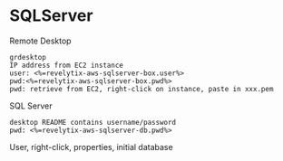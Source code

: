 # SQLServer

Remote Desktop

    grdesktop
    IP address from EC2 instance
    user: <%=revelytix-aws-sqlserver-box.user%>
    pwd:<%=revelytix-aws-sqlserver-box.pwd%>
    pwd: retrieve from EC2, right-click on instance, paste in xxx.pem
    
SQL Server 

    desktop README contains username/password
    pwd: <%=revelytix-aws-sqlserver-db.pwd%>

User, right-click, properties, initial database


